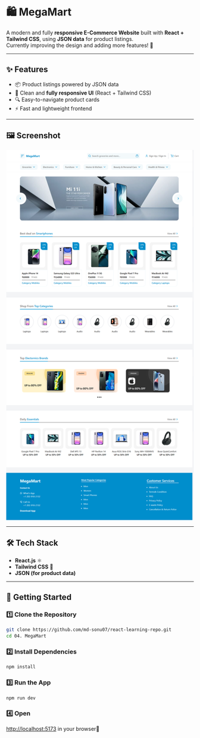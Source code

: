 # 🛍️ MegaMart

A modern and fully **responsive E-Commerce Website** built with **React + Tailwind CSS**, using **JSON data** for product listings.  
Currently improving the design and adding more features! 🚀  

---

## ✨ Features
- 📦 Product listings powered by JSON data  
- 🎨 Clean and **fully responsive UI** (React + Tailwind CSS)  
- 🔍 Easy-to-navigate product cards  
- ⚡ Fast and lightweight frontend  

---

## 🖼️ Screenshot
![MegaMart Screenshot](./public/e-commerce.png)

---

## 🛠️ Tech Stack
- **React.js** ⚛️  
- **Tailwind CSS** 🎨  
- **JSON (for product data)**  

---

## 🚀 Getting Started

### 1️⃣ Clone the Repository
```bash
git clone https://github.com/md-sonu07/react-learning-repo.git
cd 04. MegaMart
```

### 2️⃣ Install Dependencies

```bash
npm install
```

### 3️⃣ Run the App

```bash
npm run dev
```

### 4️⃣ Open 
 [http://localhost:5173](http://localhost:5173) in your browser🎉

